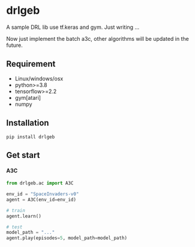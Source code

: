 # drlgeb
A sample DRL lib use tf.keras and gym.
Just writing ...

Now just implement the batch a3c, other algorithms will be updated in the future.

## Requirement
- Linux/windows/osx
- python>=3.8
- tensorflow>=2.2
- gym[atari]
- numpy

## Installation
```shell script
pip install drlgeb
```

## Get start

#### A3C
```python
from drlgeb.ac import A3C

env_id = "SpaceInvaders-v0"
agent = A3C(env_id=env_id)

# train
agent.learn()

# test
model_path = "..."
agent.play(episodes=5, model_path=model_path)

```
